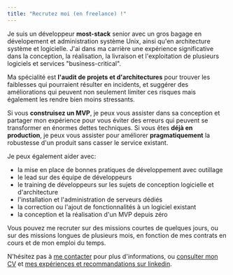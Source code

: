 ```yaml
---
title: "Recrutez moi (en freelance) !"
---
```

Je suis un développeur **most-stack** senior avec un gros bagage en dévelopement et administration système Unix,
ainsi qu'en architecture système et logicielle.
J'ai dans ma carrière une expérience significative dans la conception,
la réalisation,
la livraison et l'exploitation de plusieurs logiciels et services "business-critical".

Ma spécialité est **l'audit de projets et d'architectures** pour trouver les faiblesses qui pourraient résulter en incidents,
et suggérer des améliorations qui peuvent non seulement limiter ces risques mais également les rendre bien moins stressants.

Si vous **construisez un MVP**,
je peux vous assister dans sa conception et partager mon expérience pour vous éviter des erreurs qui peuvent se transformer en énormes dettes techniques.
Si vous êtes **déjà en production**,
je peux vous assister pour améliorer **pragmatiquement** la robustesse d'un produit sans casser le service existant.

Je peux également aider avec:

* la mise en place de bonnes pratiques de développement avec outillage
* le lead sur des équipe de développeurs
* le training de développeurs sur les sujets de conception logicielle et d'architecture
* l'installation et l'administration de serveurs dédiés
* la correction ou l'ajout de fonctionnalités à un logiciel existant
* la conception et la réalisation d'un MVP depuis zéro


Vous pouvez me recruter sur des missions courtes de quelques jours,
ou sur des missions longues de plusieurs mois,
en fonction de mes contrats en cours et de mon emploi du temps.

N'hésitez pas à [me contacter](mailto:gilles@poolp.org) pour plus d'informations,
ou [consulter mon CV](https://github.com/poolpOrg/resume/blob/master/resume.fr.pdf)
et [mes expériences et recommandations sur linkedin](https://www.linkedin.com/in/gilleschehade).
